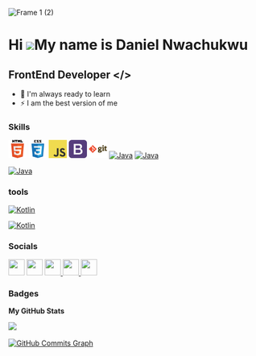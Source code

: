![Frame 1 (2)](https://user-images.githubusercontent.com/103733496/202864315-9bc7b8c9-7106-4f33-9b03-8f5d218eb2be.png)

Hi ![](https://user-images.githubusercontent.com/18350557/176309783-0785949b-9127-417c-8b55-ab5a4333674e.gif)My name is Daniel Nwachukwu
=======================================================================================================================================

FrontEnd Developer </>
-----------------



<!--* 🌍  I'm from Nigeria-->
* 🧠  I'm always ready to learn  
* ⚡  I am the best version of me

### Skills 


<p align="left">
<a href="https://www.learn-html.org/" target="_blank" rel="noreferrer"><img src="https://raw.githubusercontent.com/github/explore/80688e429a7d4ef2fca1e82350fe8e3517d3494d/topics/html/html.png" width="36" height="36" alt="Kotlin" /></a>
<a href="https://www.w3.org/Style/CSS/Overview.en.html" target="_blank" rel="noreferrer"><img src="https://raw.githubusercontent.com/github/explore/80688e429a7d4ef2fca1e82350fe8e3517d3494d/topics/css/css.png" width="36" height="36" alt="C" /></a>
<a href="https://www.javascript.com/" target="_blank" rel="noreferrer"><img src="https://raw.githubusercontent.com/github/explore/80688e429a7d4ef2fca1e82350fe8e3517d3494d/topics/javascript/javascript.png" width="36" height="36" alt="Dart" /></a>
<a href="https://getbootstrap.com/" target="_blank" rel="noreferrer"><img src="https://raw.githubusercontent.com/github/explore/80688e429a7d4ef2fca1e82350fe8e3517d3494d/topics/bootstrap/bootstrap.png" width="36" height="36" alt="Java" /></a>
<a href="https://git-scm.com/" target="_blank" rel="noreferrer"><img src="https://raw.githubusercontent.com/github/explore/80688e429a7d4ef2fca1e82350fe8e3517d3494d/topics/git/git.png" width="36" height="36" alt="Java" /></a>
  <a href="https://www.google.com/imgres?imgurl=https%3A%2F%2Fupload.wikimedia.org%2Fwikipedia%2Fcommons%2Fthumb%2Fd%2Fd5%2FTailwind_CSS_Logo.svg%2F2048px-Tailwind_CSS_Logo.svg.png&tbnid=OZBtHBNmRY8DZM&vet=12ahUKEwis8vCrj4X_AhWupycCHe1uB_wQMygBegUIARDkAQ..i&imgrefurl=https%3A%2F%2Fcommons.wikimedia.org%2Fwiki%2FFile%3ATailwind_CSS_Logo.svg&docid=GDle4AdvGcBZdM&w=2048&h=2048&q=tailwind%20css%20picture&ved=2ahUKEwis8vCrj4X_AhWupycCHe1uB_wQMygBegUIARDkAQ" target="_blank" rel="noreferrer"><img src="https://upload.wikimedia.org/wikipedia/commons/thumb/d/d5/Tailwind_CSS_Logo.svg/2048px-Tailwind_CSS_Logo.svg.png" width="36" height="36" alt="Java" /></a>
<a href="https://repository-images.githubusercontent.com/410214337/070f2aba-d9d6-4699-b887-9a0f29015b1b" target="_blank" rel="noreferrer"><img src="https://repository-images.githubusercontent.com/410214337/070f2aba-d9d6-4699-b887-9a0f29015b1b" width="36" height="36" alt="Java" /></a>

  <a href="https://www.saashub.com/images/app/service_logos/148/g5z36irg75q9/large.png?1590626437" target="_blank" rel="noreferrer"><img src="https://www.saashub.com/images/app/service_logos/148/g5z36irg75q9/large.png?1590626437" width="36" height="36" alt="Java" /></a>
</p>


### tools

<p>
<a href="https://code.visualstudio.com/docs" target="_blank" rel="noreferrer"><img src="https://cdn.icon-icons.com/icons2/2107/PNG/512/file_type_vscode_icon_130084.png" width="36" height="36" alt="Kotlin" /></a>

<a href="https://www.sublimetext.com/docs/index.html" target="_blank" rel="noreferrer"><img src="https://upload.wikimedia.org/wikipedia/en/thumb/d/d2/Sublime_Text_3_logo.png/225px-Sublime_Text_3_logo.png" width="36" height="36" alt="Kotlin" /></a>




</p>

### Socials

<p align="left">
<a href="https://github.com/Verifieddanny" target="_blank" rel="noreferrer"><img src="https://raw.githubusercontent.com/danielcranney/readme-generator/main/public/icons/socials/github.svg" width="32" height="32" /></a> 
<a href="https://twitter.com/dannyclassi_c" target="_blank" rel="noreferrer"><img src="https://raw.githubusercontent.com/danielcranney/readme-generator/main/public/icons/socials/twitter.svg" width="32" height="32" /></a>
<a href="https://www.tiktok.com/@verifieddanny?lang=en" target="_blank" rel="noreferrer"><img height="32" width="32" src="https://www.rit.edu/sites/rit.edu/files/campaigns/umag/tiktok/tiktok-logo-header.png" />
</a>
<a href="https://www.sololearn.com/profile/19185871" target="_blank" rel="noreferrer"><img height="32" width="32" src="https://play-lh.googleusercontent.com/DHpmEI1cO-w2FQe6QHmXh_QksGEzF2hYiTAsQcgcyWPb7MFRb3R9KP5tITbzZgD1sV31=w480-h960-rw" />
</a>
<a href="https://www.linkedin.com/in/daniel-nwachukwu-244080236/0" target="_blank" rel="noreferrer"><img height="32" width="32" src="https://www.edigitalagency.com.au/wp-content/uploads/Linkedin-logo-icon-png.png" />
</a>
</p>

### Badges

<b>My GitHub Stats</b>

<a href="https://github.com/Verifieddanny"><img src="https://github-readme-streak-stats.herokuapp.com/?user=Verifieddanny&stroke=ffffff&background=1c1917&ring=0891b2&fire=0891b2&currStreakNum=ffffff&currStreakLabel=0891b2&sideNums=ffffff&sideLabels=ffffff&dates=ffffff&hide_border=true" /></a>

<a href="https://github.com/Verifieddanny"><img src="https://activity-graph.herokuapp.com/graph?username=Verifieddanny&bg_color=1c1917&color=ffffff&line=0891b2&point=ffffff&area_color=1c1917&area=true&hide_border=true&custom_title=GitHub%20Commits%20Graph" alt="GitHub Commits Graph" /></a>




